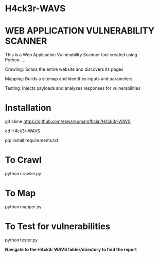# H4ck3r-WAVS

# WEB APPLICATION VULNERABILITY SCANNER

This is a Web Application Vulnerability Scanner tool created using Python......



Crawling: Scans the entire website and discovers its pages

Mapping: Builds a sitemap and identifies inputs and parameters

Testing: Injects payloads and analyzes responses for vulnerabilities



# Installation 

git clone https://github.com/eswarkumarofficial/H4ck3r-WAVS

cd H4ck3r-WAVS

pip install requirements.txt

# To Crawl 
  python crawler.py
  
# To Map
  python mapper.py
  
# To Test for vulnerabilities
  python tester.py
  
  
**Navigate to the H4ck3r WAVS folder/directory to find the report**
